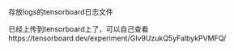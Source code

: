 存放logs的tensorboard日志文件

已经上传到tensorboard上了，可以自己查看https://tensorboard.dev/experiment/GIv9UzukQ5yFalbykPVMFQ/